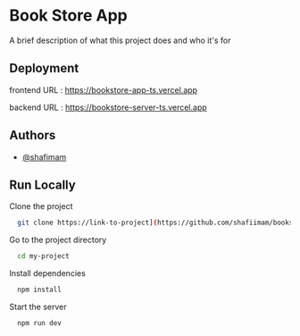 
# Book Store App

A brief description of what this project does and who it's for


## Deployment


frontend URL : https://bookstore-app-ts.vercel.app

backend URL : https://bookstore-server-ts.vercel.app
## Authors

- [@shafimam](https://www.github.com/shafiimam)


## Run Locally

Clone the project

```bash
  git clone https://link-to-project](https://github.com/shafiimam/bookstore-app-ts.git
```

Go to the project directory

```bash
  cd my-project
```

Install dependencies

```bash
  npm install
```

Start the server

```bash
  npm run dev
```

